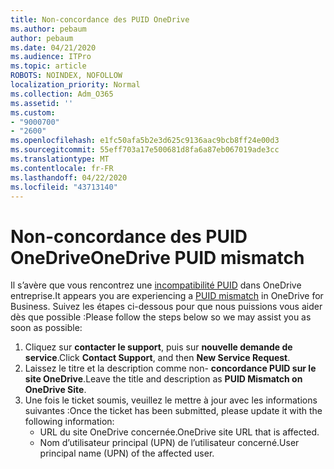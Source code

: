 ```yaml
---
title: Non-concordance des PUID OneDrive
ms.author: pebaum
author: pebaum
ms.date: 04/21/2020
ms.audience: ITPro
ms.topic: article
ROBOTS: NOINDEX, NOFOLLOW
localization_priority: Normal
ms.collection: Adm_O365
ms.assetid: ''
ms.custom:
- "9000700"
- "2600"
ms.openlocfilehash: e1fc50afa5b2e3d625c9136aac9bcb8ff24e00d3
ms.sourcegitcommit: 55eff703a17e500681d8fa6a87eb067019ade3cc
ms.translationtype: MT
ms.contentlocale: fr-FR
ms.lasthandoff: 04/22/2020
ms.locfileid: "43713140"
---
```

# <a name="onedrive-puid-mismatch"></a><span data-ttu-id="3e314-102">Non-concordance des PUID OneDrive</span><span class="sxs-lookup"><span data-stu-id="3e314-102">OneDrive PUID mismatch</span></span>
<span data-ttu-id="3e314-103">Il s’avère que vous rencontrez une [incompatibilité PUID](https://docs.microsoft.com/sharepoint/support/administration/access-denied-or-need-permission-error-sharepoint-online-or-onedrive-for-business#when-accessing-a-onedrive-site) dans OneDrive entreprise.</span><span class="sxs-lookup"><span data-stu-id="3e314-103">It appears you are experiencing a [PUID mismatch](https://docs.microsoft.com/sharepoint/support/administration/access-denied-or-need-permission-error-sharepoint-online-or-onedrive-for-business#when-accessing-a-onedrive-site) in OneDrive for Business.</span></span> <span data-ttu-id="3e314-104">Suivez les étapes ci-dessous pour que nous puissions vous aider dès que possible :</span><span class="sxs-lookup"><span data-stu-id="3e314-104">Please follow the steps below so we may assist you as soon as possible:</span></span>

1. <span data-ttu-id="3e314-105">Cliquez sur **contacter le support**, puis sur **nouvelle demande de service**.</span><span class="sxs-lookup"><span data-stu-id="3e314-105">Click **Contact Support**, and then **New Service Request**.</span></span>
2. <span data-ttu-id="3e314-106">Laissez le titre et la description comme non- **concordance PUID sur le site OneDrive**.</span><span class="sxs-lookup"><span data-stu-id="3e314-106">Leave the title and description as **PUID Mismatch on OneDrive Site**.</span></span>
3. <span data-ttu-id="3e314-107">Une fois le ticket soumis, veuillez le mettre à jour avec les informations suivantes :</span><span class="sxs-lookup"><span data-stu-id="3e314-107">Once the ticket has been submitted, please update it with the following information:</span></span>
    - <span data-ttu-id="3e314-108">URL du site OneDrive concernée.</span><span class="sxs-lookup"><span data-stu-id="3e314-108">OneDrive site URL that is affected.</span></span>
    - <span data-ttu-id="3e314-109">Nom d’utilisateur principal (UPN) de l’utilisateur concerné.</span><span class="sxs-lookup"><span data-stu-id="3e314-109">User principal name (UPN) of the affected user.</span></span>



